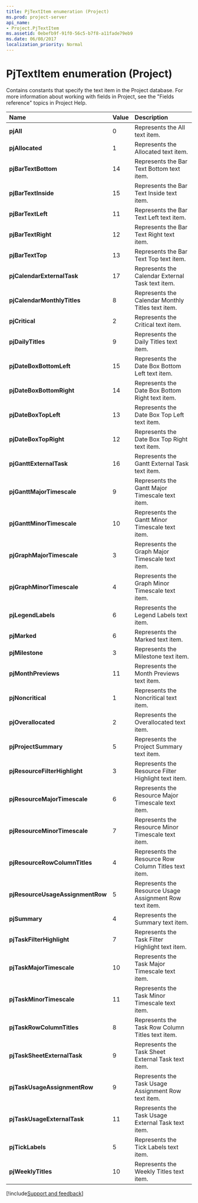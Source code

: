 ```yaml
---
title: PjTextItem enumeration (Project)
ms.prod: project-server
api_name:
- Project.PjTextItem
ms.assetid: 0ebefb9f-91f0-56c5-b7f8-a11fade79eb9
ms.date: 06/08/2017
localization_priority: Normal
---
```



# PjTextItem enumeration (Project)

Contains constants that specify the text item in the Project database. For more information about working with fields in Project, see the "Fields reference" topics in Project Help.



|Name|Value|Description|
|:-----|:-----|:-----|
|**pjAll**|0|Represents the All text item.|
|**pjAllocated**|1|Represents the Allocated text item.|
|**pjBarTextBottom**|14|Represents the Bar Text Bottom text item.|
|**pjBarTextInside**|15|Represents the Bar Text Inside text item.|
|**pjBarTextLeft**|11|Represents the Bar Text Left text item.|
|**pjBarTextRight**|12|Represents the Bar Text Right text item.|
|**pjBarTextTop**|13|Represents the Bar Text Top text item.|
|**pjCalendarExternalTask**|17|Represents the Calendar External Task text item.|
|**pjCalendarMonthlyTitles**|8|Represents the Calendar Monthly Titles text item.|
|**pjCritical**|2|Represents the Critical text item.|
|**pjDailyTitles**|9|Represents the Daily Titles text item.|
|**pjDateBoxBottomLeft**|15|Represents the Date Box Bottom Left text item.|
|**pjDateBoxBottomRight**|14|Represents the Date Box Bottom Right text item.|
|**pjDateBoxTopLeft**|13|Represents the Date Box Top Left text item.|
|**pjDateBoxTopRight**|12|Represents the Date Box Top Right text item.|
|**pjGanttExternalTask**|16|Represents the Gantt External Task text item.|
|**pjGanttMajorTimescale**|9|Represents the Gantt Major Timescale text item.|
|**pjGanttMinorTimescale**|10|Represents the Gantt Minor Timescale text item.|
|**pjGraphMajorTimescale**|3|Represents the Graph Major Timescale text item.|
|**pjGraphMinorTimescale**|4|Represents the Graph Minor Timescale text item.|
|**pjLegendLabels**|6|Represents the Legend Labels text item.|
|**pjMarked**|6|Represents the Marked text item.|
|**pjMilestone**|3|Represents the Milestone text item.|
|**pjMonthPreviews**|11|Represents the Month Previews text item.|
|**pjNoncritical**|1|Represents the Noncritical text item.|
|**pjOverallocated**|2|Represents the Overallocated text item.|
|**pjProjectSummary**|5|Represents the Project Summary text item.|
|**pjResourceFilterHighlight**|3|Represents the Resource Filter Highlight text item.|
|**pjResourceMajorTimescale**|6|Represents the Resource Major Timescale text item.|
|**pjResourceMinorTimescale**|7|Represents the Resource Minor Timescale text item.|
|**pjResourceRowColumnTitles**|4|Represents the Resource Row Column Titles text item.|
|**pjResourceUsageAssignmentRow**|5|Represents the Resource Usage Assignment Row text item.|
|**pjSummary**|4|Represents the Summary text item.|
|**pjTaskFilterHighlight**|7|Represents the Task Filter Highlight text item.|
|**pjTaskMajorTimescale**|10|Represents the Task Major Timescale text item.|
|**pjTaskMinorTimescale**|11|Represents the Task Minor Timescale text item.|
|**pjTaskRowColumnTitles**|8|Represents the Task Row Column Titles text item.|
|**pjTaskSheetExternalTask**|9|Represents the Task Sheet External Task text item.|
|**pjTaskUsageAssignmentRow**|9|Represents the Task Usage Assignment Row text item.|
|**pjTaskUsageExternalTask**|11|Represents the Task Usage External Task text item.|
|**pjTickLabels**|5|Represents the Tick Labels text item.|
|**pjWeeklyTitles**|10|Represents the Weekly Titles text item.|

[!include[Support and feedback](~/includes/feedback-boilerplate.md)]